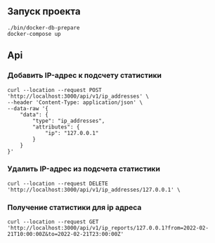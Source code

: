 ## Запуск проекта

```
./bin/docker-db-prepare
docker-compose up
```

## Api

### Добавить IP-адрес к подсчету статистики

```
curl --location --request POST 'http://localhost:3000/api/v1/ip_addresses' \
--header 'Content-Type: application/json' \
--data-raw '{
    "data": {
        "type": "ip_addresses",
        "attributes": {
            "ip": "127.0.0.1"
        }
    }
}'
```
### Удалить IP-адрес из подсчета статистики

```
curl --location --request DELETE 'http://localhost:3000/api/v1/ip_addresses/127.0.0.1' \
```

### Получение статистики для ip адреса
```
curl --location --request GET 'http://localhost:3000/api/v1/ip_reports/127.0.0.1?from=2022-02-21T10:00:00Z&to=2022-02-21T23:00:00Z'
```
